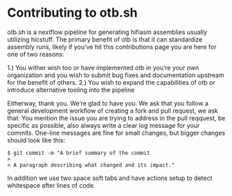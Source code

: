 # Contributing to otb.sh

otb.sh is a nextflow pipeline for generating hifiasm assemblies usually utilizing hicstuff. The primary benefit of otb is that it can standardize assembly runs, likely if you’ve hit this contributions page you are here for one of two reasons:

1.)	You wither wish too or have implemented otb in you’re your own organization and you wish to submit bug fixes and documentation upstream for the benefit of others.
2.)	You wish to expand the capabilities of otb or introduce alternative tooling into the pipeline

Eitherway, thank you. We’re glad to have you. We ask that you follow a general development workflow of creating a fork and pull request, we ask that:
You mention the issue you are trying to address in the pull reqquest, be specific as possible, also always write a clear log message for your commits. One-line messages are fine for small changes, but bigger changes should look like this:

    $ git commit -m "A brief summary of the commit
    >
    > A paragraph describing what changed and its impact."

In addition we use two space soft tabs and have actions setup to detect whitespace after lines of code.


